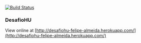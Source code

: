 [![Build Status](https://travis-ci.org/queirozfcom/desafiohu1.svg?branch=master)](https://travis-ci.org/queirozfcom/desafiohu1)

### DesafioHU

View online at [http://desafiohu-felipe-almeida.herokuapp.com/](http://desafiohu-felipe-almeida.herokuapp.com/)